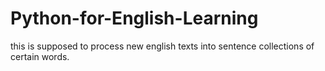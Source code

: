 # Python-for-English-Learning
this is supposed to process new english texts into sentence collections of certain words.
